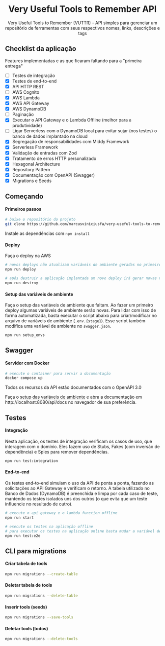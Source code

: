 <h1 id="header" align="center">Very Useful Tools to Remember API</h1>
<p align="center">Very Useful Tools to Remember (VUTTR) - API simples para gerenciar um repositório de ferramentas com seus respectivos nomes, links, descrições e tags</p>

## Checklist da aplicação

Features implementadas e as que ficaram faltando para a "primeira entrega"

* [ ] Testes de integração
* [x] Testes de end-to-end
* [x] API HTTP REST
* [ ] AWS Cognito
* [x] AWS Lambda
* [x] AWS API Gateway
* [x] AWS DynamoDB
* [ ] Paginação
* [x] Executar o API Gateway e o Lambda Offline (melhor para a produtividade)
* [ ] Ligar Serverless com o DynamoDB local para evitar sujar (nos testes) o banco de dados implantado na cloud
* [x] Segregação de responsabilidades com Middy Framework
* [x] Serverless Framework
* [x] Validação de entradas com Zod
* [x] Tratamento de erros HTTP personalizado
* [x] Hexagonal Architecture
* [x] Repository Pattern
* [x] Documentação com OpenAPI (Swagger)
* [x] Migrations e Seeds

## Começando

#### Primeiros passos

~~~sh
# baixe o repositório do projeto
git clone https://github.com/marcusviniciusfa/very-useful-tools-to-remember.git
~~~

Instale as dependências com `npm install`

#### Deploy

Faça o deploy na AWS

~~~sh
# novos deploys não atualizam variáveis de ambiente geradas no primeiro deploy
npm run deploy

# após destruir a aplicação implantada um novo deploy irá gerar novas variáveis de ambiente
npm run destroy
~~~

#### Setup das variáveis de ambiente

Faça o setup das variáveis de ambiente que faltam. Ao fazer um primeiro deploy algumas variáveis de ambiente serão novas. Para lidar com isso de forma automatizada, basta executar o script abaixo para criar/modificar no arquivo de variáveis de ambiente (`.env.{stage}`). Esse script também modifica uma variável de ambiente no `swagger.json`.

~~~sh
npm run setup_envs
~~~

## Swagger

#### Servidor com Docker

~~~sh
# execute o container para servir a documentação
docker compose up
~~~

Todos os recursos da API estão documentados com o OpenAPI 3.0

Faça o [setup das variáveis de ambiente](#setup-das-variáveis-de-ambiente) e abra a documentação em http://localhost:8080/api/docs no navegador de sua preferência.

## Testes

#### Integração

Nesta aplicação, os testes de integração verificam os casos de uso, que interagem com o domínio. Eles fazem uso de Stubs, Fakes (com inversão de dependência) e Spies para remover dependências.

~~~sh
npm run test:integration
~~~

#### End-to-end

Os testes end-to-end simulam o uso da API de ponta a ponta, fazendo as solicitações ao API Gateway e verificam o retorno. A tabela utilizado no Banco de Dados (DynamoDB) é preenchida e limpa por cada caso de teste, mantendo os testes isolados uns dos outros (o que evita que um teste influencie no resultado de outro).

~~~sh
# execute o api gateway e o lambda function offline
npm run start

# execute os testes na aplicação offline
# para executar os testes na aplicação online basta mudar a variável de ambiente no arquivo de testes
npm run test:e2e
~~~

## CLI para migrations

#### Criar tabela de tools

~~~sh
npm run migrations --create-table
~~~

#### Deletar tabela de tools

~~~sh
npm run migrations --delete-table
~~~

#### Inserir tools (seeds)

~~~sh
npm run migrations --save-tools
~~~

#### Deletar tools (todos)

~~~sh
npm run migrations --delete-tools
~~~

